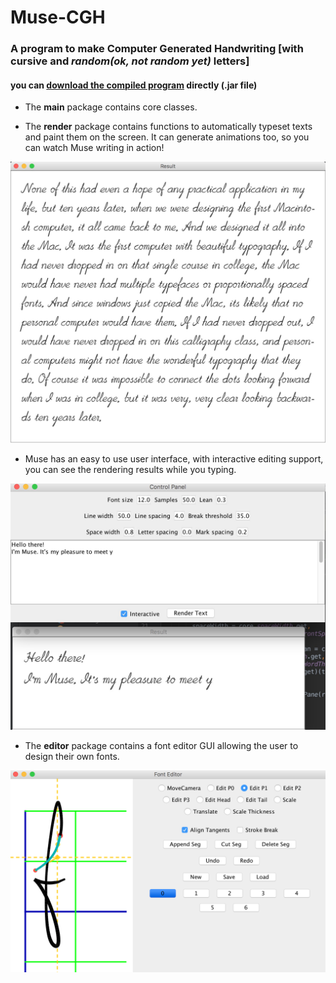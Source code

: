 # Muse-CGH
### A program to make Computer Generated Handwriting [with cursive and *random(ok, not random yet)* letters]

#### you can [download the compiled program](Muse.zip) directly (.jar file)

* The **main** package contains core classes.


* The **render** package contains functions to automatically typeset texts and paint them on the screen. It can generate animations too, so you can watch Muse writing in action!

![alt tag](Sample.png)


* Muse has an easy to use user interface, with interactive editing support, you can see the rendering results while you typing.

![alt tag](Interactive.png)


* The **editor** package contains a font editor GUI allowing the user to design their own fonts.

![alt tag](Editor_Screenshot.png)
